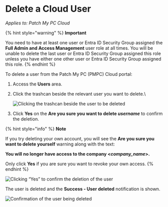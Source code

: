 # Delete a Cloud User

_Applies to: Patch My PC Cloud_

{% hint style="warning" %}
**Important**

You need to have at least one user or Entra ID Security Group assigned the **Full Admin and Access Management** user role at all times. You will be unable to delete the last user or Entra ID Security Group assigned this role unless you have either one other user or Entra ID Security Group assigned this role.
{% endhint %}

To delete a user from the Patch My PC (PMPC) Cloud portal:

1. Access the **Users** area.
2.  Click the trashcan beside the relevant user you want to delete.\


    ![Clicking the trashcan beside the user to be deleted](../../../_images/image%20%28781%29.png%20"Clicking%20the%20trashcan%20beside%20the%20user%20to%20be%20deleted")
3. Click **Yes** on the **Are you sure you want to delete&#x20;**_**username**_ to confirm the deletion.

{% hint style="info" %}
**Note**

If you try deleting your own account, you will see the **Are you sure you want to delete yourself** warning along with the text:

**You will no longer have access to the company <**_**company\_name**_**>.**

Only click **Yes** if you are sure you want to revoke your own access.
{% endhint %}

![Clicking “Yes” to confirm the deletion of the user](../../../_images/image%20%28782%29.png%20"Clicking%20\"Yes\"%20to%20confirm%20the%20deletion%20of%20the%20user")

The user is deleted and the **Success - User deleted** notification is shown.

![Confirmation of the user being deleted](../../../_images/image%20%28729%29.png%20"Confirmation%20of%20the%20user%20being%20deleted")
